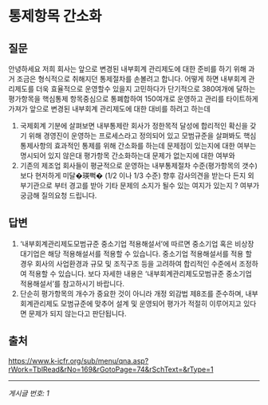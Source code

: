 # 통제항목 간소화

## 질문
안녕하세요 저희 회사는 앞으로 변경된 내부회계 관리제도에 대한 준비를 하기 위해
과거 조금은 형식적으로 취해지던 통제절차를 손볼려고 합니다.
어떻게 하면 내부회계 관리제도를 더욱 효율적으로 운영할수 있을지 고민하다가
단기적으로 380여개에 달하는 평가항목을 핵심통제 항목중심으로 통폐합하여 150여개로
운영하고 관리를 타이트하게 가져가 앞으로 변경된 내부회계 관리제도에 대한 대비를 하려고 하는데
1. 국제회계 기분에 살펴보면 내부통제란 회사가 정한목적 달성에 합리적인 확신을 갖기 위해 경영진이 운영하는 프로세스라고 정의되어 있고 모범규준을 살펴봐도 핵심통제사항의 효과적인 통제를 위해 간소화를 하는데 문제점이 있는지에 대한 여부는 명시되어 있지 않은대 평가항목 간소화하는대 문제가 없는지에 대한 여부와
2. 기존의 제조업 회사들이 평균적으로 운영하는 내부통제절차 수준(평가항목의 갯수)보다 현저하게 미달�瑛뻑� (1/2 이나 1/3 수준) 향후 감사의견을 받는다 든지 외부기관으로 부터 경고를 받아 기타 문제의 소지가 될수 있는 여지가 있는지 ? 여부가 궁금해 질의요청 드립니다.

## 답변
1. ‘내부회계관리제도모범규준 중소기업 적용해설서’에 따르면 중소기업 혹은 비상장대기업은 해당 적용해설서를 적용할 수 있습니다. 중소기업 적용해설서를 적용 할 경우 회사의 사업환경과 규모 및 조직구조 등을 고려하여 합리적인 수준에서 조정하여 적용할 수 있습니다. 보다 자세한 내용은 ‘내부회계관리제도모범규준 중소기업 적용해설서’를 참고하시기 바랍니다.
2. 단순히 평가항목의 개수가 중요한 것이 아니라 개정 외감법 제8조를 준수하며, 내부회계관리제도 모범규준에 맞추어 설계 및 운영되어 평가가 적절히 이루어지고 있다면 문제가 되지 않는다고 판단됩니다.

## 출처
https://www.k-icfr.org/sub/menu/qna.asp?rWork=TblRead&rNo=169&rGotoPage=74&rSchText=&rType=1

---
*게시글 번호: 1*
